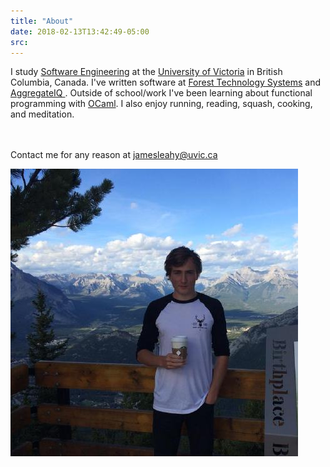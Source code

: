 ```yaml
---
title: "About"
date: 2018-02-13T13:42:49-05:00
src: 
---
```


<div>


I study <a href="https://www.uvic.ca/engineering/software/current-students/courses/index.php" target="_blank">Software Engineering</a> at the <a href="https://en.wikipedia.org/wiki/University_of_Victoria" target="_blank"> University of Victoria</a> in British Columbia, Canada. I've written software at <a href="https://ftsinc.com/" target="_blank">Forest Technology Systems</a> and <a href="https://aggregateiq.com/" target="_blank" >AggregateIQ </a>. Outside of school/work I've been learning about functional programming with <a href="https://ocaml.org/learn/description.html" target="_blank">OCaml</a>. I also enjoy running, reading, squash, cooking, and meditation.

<br/><br/>
Contact me for any reason at jamesleahy@uvic.ca

<img src="images/test.jpeg"/>
</div>









